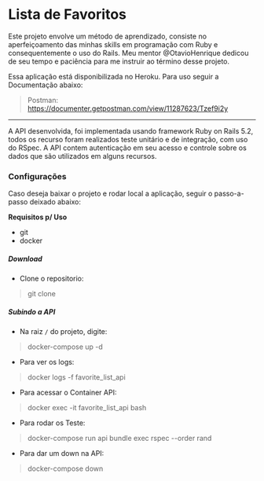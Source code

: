 # Lista de Favoritos

Este projeto envolve um método de aprendizado, consiste no aperfeiçoamento das minhas skills em programação com Ruby e consequentemente o uso do Rails. Meu mentor @OtavioHenrique dedicou de seu tempo e paciência para me instruir ao término desse projeto.

Essa aplicação está disponibilizada no Heroku. Para uso seguir a Documentação abaixo:
> Postman: https://documenter.getpostman.com/view/11287623/Tzef9i2y

___

A API desenvolvida, foi implementada usando framework Ruby on Rails 5.2, todos os recurso foram realizados teste unitário e de integração, com uso do RSpec. A API contem autenticação em seu acesso e controle sobre os dados que são utilizados em alguns recursos. 

### Configurações

Caso deseja baixar o projeto e rodar local a aplicação, seguir o passo-a-passo deixado abaixo:

**Requisitos p/ Uso**
* git
* docker

##### Download 
* Clone o repositorio:
> git clone

##### Subindo a API
* Na raiz `/` do projeto, digite:
> docker-compose up -d

* Para ver os logs:
> docker logs -f favorite_list_api

* Para acessar o Container API:
> docker exec -it favorite_list_api bash

* Para rodar os Teste:
> docker-compose run api bundle exec rspec --order rand 

* Para dar um down na API:
> docker-compose down
